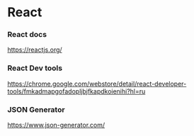 # React
### React docs
https://reactjs.org/
### React Dev tools
https://chrome.google.com/webstore/detail/react-developer-tools/fmkadmapgofadopljbjfkapdkoienihi?hl=ru

### JSON Generator
https://www.json-generator.com/
